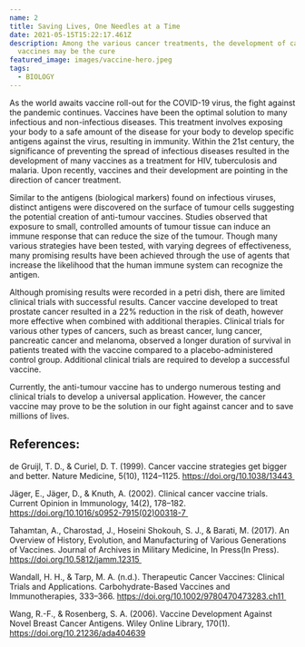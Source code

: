 ```yaml
---
name: 2
title: Saving Lives, One Needles at a Time
date: 2021-05-15T15:22:17.461Z
description: Among the various cancer treatments, the development of cancer
  vaccines may be the cure
featured_image: images/vaccine-hero.jpeg
tags:
  - BIOLOGY
---
```

As the world awaits vaccine roll-out for the COVID-19 virus, the fight against the pandemic continues. Vaccines have been the optimal solution to many infectious and non-infectious diseases. This treatment involves exposing your body to a safe amount of the disease for your body to develop specific antigens against the virus, resulting in immunity. Within the 21st century, the significance of preventing the spread of infectious diseases resulted in the development of many vaccines as a treatment for HIV, tuberculosis and malaria. Upon recently, vaccines and their development are pointing in the direction of cancer treatment. 



Similar to the antigens (biological markers) found on infectious viruses, distinct antigens were discovered on the surface of tumour cells suggesting the potential creation of anti-tumour vaccines. Studies observed that exposure to small, controlled amounts of tumour tissue can induce an immune response that can reduce the size of the tumour. Though many various strategies have been tested, with varying degrees of effectiveness, many promising results have been achieved through the use of agents that increase the likelihood that the human immune system can recognize the antigen. 



Although promising results were recorded in a petri dish, there are limited clinical trials with successful results. Cancer vaccine developed to treat prostate cancer resulted in a 22% reduction in the risk of death, however more effective when combined with additional therapies. Clinical trials for various other types of cancers, such as breast cancer, lung cancer, pancreatic cancer and melanoma, observed a longer duration of survival in patients treated with the vaccine compared to a placebo-administered control group. Additional clinical trials are required to develop a successful vaccine. 



Currently, the anti-tumour vaccine has to undergo numerous testing and clinical trials to develop a universal application. However, the cancer vaccine may prove to be the solution in our fight against cancer and to save millions of lives. 



## **References:**

de Gruijl, T. D., & Curiel, D. T. (1999). Cancer vaccine strategies get bigger and better. Nature Medicine, 5(10), 1124–1125. https://doi.org/10.1038/13443 

Jäger, E., Jäger, D., & Knuth, A. (2002). Clinical cancer vaccine trials. Current Opinion in Immunology, 14(2), 178–182. https://doi.org/10.1016/s0952-7915(02)00318-7 

Tahamtan, A., Charostad, J., Hoseini Shokouh, S. J., & Barati, M. (2017). An Overview of History, Evolution, and Manufacturing of Various Generations of Vaccines. Journal of Archives in Military Medicine, In Press(In Press). https://doi.org/10.5812/jamm.12315 

Wandall, H. H., & Tarp, M. A. (n.d.). Therapeutic Cancer Vaccines: Clinical Trials and Applications. Carbohydrate-Based Vaccines and Immunotherapies, 333–366. https://doi.org/10.1002/9780470473283.ch11 

Wang, R.-F., & Rosenberg, S. A. (2006). Vaccine Development Against Novel Breast Cancer Antigens. Wiley Online Library, 170(1). https://doi.org/10.21236/ada404639